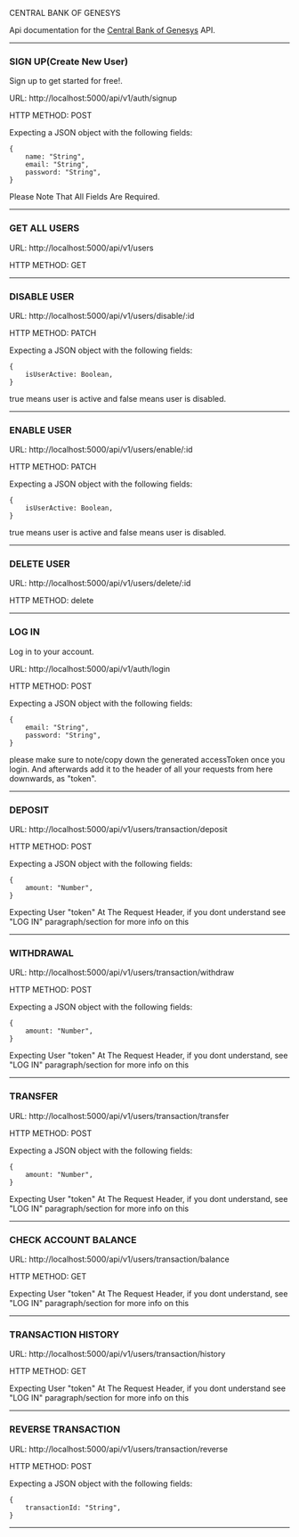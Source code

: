 CENTRAL BANK OF GENESYS


Api documentation for the [Central Bank of Genesys](http://localhost:5000/api/v1/) API.

---------------------------------------------------------------------------------------------------------------------
### SIGN UP(Create New User)

Sign up to get started for free!. 

URL: http://localhost:5000/api/v1/auth/signup

HTTP METHOD: POST

Expecting a JSON object with the following fields: 

```
{       
    name: "String",
    email: "String",
    password: "String",     
}
```

Please Note That All Fields Are Required.

---------------------------------------------------------------------------------------------------------------------

### GET ALL USERS

URL: http://localhost:5000/api/v1/users

HTTP METHOD: GET

---------------------------------------------------------------------------------------------------------------------

### DISABLE USER

URL: http://localhost:5000/api/v1/users/disable/:id

HTTP METHOD: PATCH

Expecting a JSON object with the following fields: 

```
{       
    isUserActive: Boolean,    
}
```

true means user is active and false means user is disabled.

---------------------------------------------------------------------------------------------------------------------

### ENABLE USER

URL: http://localhost:5000/api/v1/users/enable/:id

HTTP METHOD: PATCH

Expecting a JSON object with the following fields: 

```
{       
    isUserActive: Boolean,    
}
```

true means user is active and false means user is disabled.

---------------------------------------------------------------------------------------------------------------------

### DELETE USER

URL: http://localhost:5000/api/v1/users/delete/:id

HTTP METHOD: delete

---------------------------------------------------------------------------------------------------------------------

### LOG IN

Log in to your account.

URL: http://localhost:5000/api/v1/auth/login

HTTP METHOD: POST

Expecting a JSON object with the following fields:

``` 
{       
    email: "String",
    password: "String",     
}
```

please make sure to note/copy down the generated accessToken once you login. And afterwards add it to the header of all your requests from here downwards,  as "token".

---------------------------------------------------------------------------------------------------------------------

### DEPOSIT

URL: http://localhost:5000/api/v1/users/transaction/deposit

HTTP METHOD: POST

Expecting a JSON object with the following fields:

```
{
    amount: "Number",    
}
```

Expecting User "token" At The Request Header, if you dont understand see "LOG IN" paragraph/section for more info on this

---------------------------------------------------------------------------------------------------------------------

### WITHDRAWAL

URL: http://localhost:5000/api/v1/users/transaction/withdraw

HTTP METHOD: POST

Expecting a JSON object with the following fields: 

```
{
    amount: "Number",    
}
```

Expecting User "token" At The Request Header, if you dont understand, see "LOG IN" paragraph/section for more info on this

---------------------------------------------------------------------------------------------------------------------

### TRANSFER

URL: http://localhost:5000/api/v1/users/transaction/transfer

HTTP METHOD: POST

Expecting a JSON object with the following fields: 

```
{
    amount: "Number",    
}
```

Expecting User "token" At The Request Header, if you dont understand, see "LOG IN" paragraph/section for more info on this

---------------------------------------------------------------------------------------------------------------------

### CHECK ACCOUNT BALANCE

URL: http://localhost:5000/api/v1/users/transaction/balance

HTTP METHOD: GET

Expecting User "token" At The Request Header, if you dont understand, see "LOG IN" paragraph/section for more info on this

---------------------------------------------------------------------------------------------------------------------

### TRANSACTION HISTORY

URL: http://localhost:5000/api/v1/users/transaction/history

HTTP METHOD: GET

Expecting User "token" At The Request Header, if you dont understand see "LOG IN" paragraph/section for more info on this

---------------------------------------------------------------------------------------------------------------------

### REVERSE TRANSACTION

URL: http://localhost:5000/api/v1/users/transaction/reverse

HTTP METHOD: POST

Expecting a JSON object with the following fields: 

```
{
    transactionId: "String",    
}
```
---------------------------------------------------------------------------------------------------------------------


<!-- TESTING
All Test Must Be Simple, So Simple That Even A Non-Programmer Will Look At It And Understand It.

Things Tested:
- Controllers -->